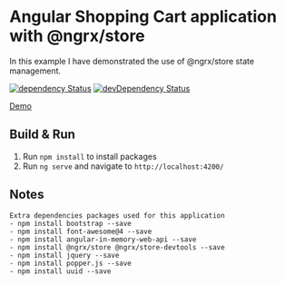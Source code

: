 # Angular Shopping Cart application with @ngrx/store
In this example I have demonstrated the use of @ngrx/store state management.

[![dependency Status](https://david-dm.org/ashfaqch/ng-app-with-ngrx-store.svg)](https://david-dm.org/ashfaqch/ng-app-with-ngrx-store#info=dependencies)
[![devDependency Status](https://david-dm.org/ashfaqch/ng-app-with-ngrx-store/dev-status.svg)](https://david-dm.org/ashfaqch/ng-app-with-ngrx-store#info=devDependencies)

[Demo](https://stackblitz.com/github/ashfaqch/ng-app-with-ngrx-store)

## Build & Run
1. Run `npm install` to install packages
2. Run `ng serve` and navigate to `http://localhost:4200/`

## Notes
    Extra dependencies packages used for this application
    - npm install bootstrap --save
    - npm install font-awesome@4 --save
    - npm install angular-in-memory-web-api --save
    - npm install @ngrx/store @ngrx/store-devtools --save
    - npm install jquery --save
    - npm install popper.js --save
    - npm install uuid --save
